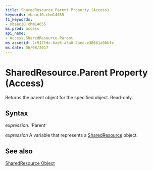 ```yaml
---
title: SharedResource.Parent Property (Access)
keywords: vbaac10.chm14655
f1_keywords:
- vbaac10.chm14655
ms.prod: access
api_name:
- Access.SharedResource.Parent
ms.assetid: 2c917fdc-6ae5-a3a0-2aec-e38661a9bbfe
ms.date: 06/08/2017
---
```



# SharedResource.Parent Property (Access)

Returns the parent object for the specified object. Read-only.


## Syntax

 _expression_. 'Parent'

 _expression_ A variable that represents a [SharedResource](./Access.SharedResource.md) object.


## See also


[SharedResource Object](Access.SharedResource.md)

